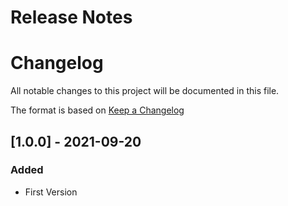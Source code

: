 # Release Notes

# Changelog
All notable changes to this project will be documented in this file.

The format is based on [Keep a Changelog](http://keepachangelog.com/en/1.0.0/)

## [1.0.0] - 2021-09-20
### Added
- First Version